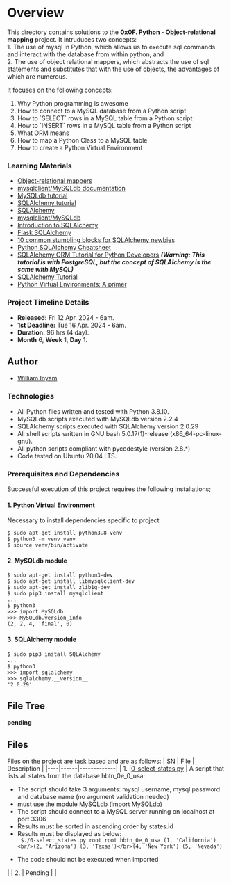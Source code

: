 # Overview #

This directory contains solutions to the **0x0F. Python - Object-relational mapping** project. It intruduces two concepts:<br/>1. The use of mysql in Python, which allows us to execute sql commands and interact with the database from within python, and <br/>2. The use of object relational mappers, which abstracts the use of sql statements and substitutes that with the use of objects, the advantages of which are numerous.

It focuses on the following concepts:
<ol><li>Why Python programming is awesome</li><li>How to connect to a MySQL database from a Python script</li><li>How to `SELECT` rows in a MySQL table from a Python script</li><li>How to `INSERT` rows in a MySQL table from a Python script</li><li>What ORM means</li><li>How to map a Python Class to a MySQL table</li><li>How to create a Python Virtual Environment</li></ol>

### Learning Materials ###
- [Object-relational mappers](https://www.fullstackpython.com/object-relational-mappers-orms.html)
- [mysqlclient/MySQLdb documentation](https://mysqlclient.readthedocs.io/)
- [MySQLdb tutorial](https://www.mikusa.com/python-mysql-docs/index.html)
- [SQLAlchemy tutorial](https://docs.sqlalchemy.org/en/13/orm/tutorial.html)
- [SQLAlchemy](https://docs.sqlalchemy.org/en/13/)
- [mysqlclient/MySQLdb](https://github.com/PyMySQL/mysqlclient)
- [Introduction to SQLAlchemy](https://www.youtube.com/watch?v=woKYyhLCcnU)
- [Flask SQLAlchemy](https://www.youtube.com/playlist?list=PLXmMXHVSvS-BlLA5beNJojJLlpE0PJgCW)
- [10 common stumbling blocks for SQLAlchemy newbies](https://alextechrants.blogspot.com/2013/11/10-common-stumbling-blocks-for.html)
- [Python SQLAlchemy Cheatsheet](https://www.pythonsheets.com/notes/python-sqlalchemy.html)
- [SQLAlchemy ORM Tutorial for Python Developers](https://auth0.com/blog/sqlalchemy-orm-tutorial-for-python-developers/) ***(Warning: This tutorial is with PostgreSQL, but the concept of SQLAlchemy is the same with MySQL)***
- [SQLAlchemy Tutorial](https://overiq.com/sqlalchemy-101/)
- [Python Virtual Environments: A primer](https://realpython.com/python-virtual-environments-a-primer/)

### Project Timeline Details ###
- **Released:** Fri 12 Apr. 2024 - 6am.
- **1st Deadline:** Tue 16 Apr. 2024 - 6am.
- **Duration:** 96 hrs (4 day).
- **Month** 6, **Week** 1, **Day** 1.

## Author ##
- [William Inyam](https://github.com/thecypherzen/)

### Technologies ##
- All Python files written and tested with Python 3.8.10.
- MySQLdb scripts executed with MySQLdb version 2.2.4
- SQLAlchemy scripts executed with SQLAlchemy version 2.0.29
- All shell scripts written in GNU bash 5.0.17(1)-release (x86_64-pc-linux-gnu).
- All python scripts compliant with pycodestyle (version 2.8.*)
- Code tested on Ubuntu 20.04 LTS.

### Prerequisites and Dependencies ###
Successful execution of this project requires the following installations;
#### 1. Python Virtual Environment ####
Necessary to install dependencies specific to project
```
$ sudo apt-get install python3.8-venv
$ python3 -m venv venv
$ source venv/bin/activate
```

#### 2. MySQLdb module  ####
```
$ sudo apt-get install python3-dev
$ sudo apt-get install libmysqlclient-dev
$ sudo apt-get install zlib1g-dev
$ sudo pip3 install mysqlclient
...
$ python3
>>> import MySQLdb
>>> MySQLdb.version_info
(2, 2, 4, 'final', 0)
```

#### 3. SQLAlchemy module ####
```
$ sudo pip3 install SQLAlchemy
...
$ python3
>>> import sqlalchemy
>>> sqlalchemy.__version__
'2.0.29'
```
## File Tree ##
**pending**


## Files ##
Files on the project are task based and are as follows:
| SN | File | Description |
|----|------|-------------|
| 1. |[0-select_states.py](https://github.com/thecypherzen)  | A script that lists all states from the database hbtn_0e_0_usa: <br/><ul><li>The script should take 3 arguments: mysql username, mysql password and database name (no argument validation needed)</li><li>must use the module MySQLdb (import MySQLdb)</li><li>The script should connect to a MySQL server running on localhost at port 3306</li><li>Results must be sorted in ascending order by states.id</li><li>Results must be displayed as below:</br> ```
$./0-select_states.py root root hbtn_0e_0_usa
(1, 'California')<br/>(2, 'Arizona')
(3, 'Texas')</br>(4, 'New York')
(5, 'Nevada')```
</li><li>The code should not be executed when imported</li></ul>|
| 2. | Pending |      |
